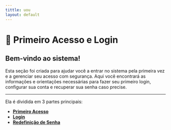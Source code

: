 ```yaml
---
tittle: uou
layout: default
---
```


# 🔐 Primeiro Acesso e Login

## Bem-vindo ao sistema!

Esta seção foi criada para ajudar você a entrar no sistema pela primeira vez e a gerenciar seu acesso com segurança. Aqui você encontrará as informações e orientações necessárias para fazer seu primeiro login, configurar sua conta e recuperar sua senha caso precise.

---


Ela é dividida em 3 partes principais:

- [**Primeiro Acesso**](/0.%20Primeiro%20Acesso%20e%20Login/0.1%20primeiro-acesso/index.html)  
- [**Login**](/0.%20Primeiro%20Acesso%20e%20Login/0.2%20login/index.html)
- [**Redefinição de Senha**](/0.%20Primeiro%20Acesso%20e%20Login/0.3%20redefinicao-de-senha/index.html)
